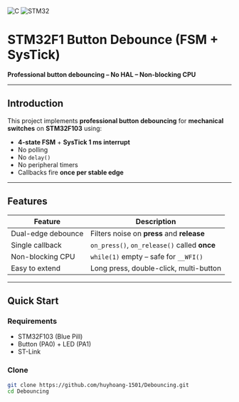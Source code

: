 ![C](https://img.shields.io/badge/C-00599C.svg?style=for-the-badge&logo=c&logoColor=white)
![STM32](https://img.shields.io/badge/STM32-F103-000000.svg?style=for-the-badge&logo=stmicroelectronics&logoColor=white)

# STM32F1 Button Debounce (FSM + SysTick)

**Professional button debouncing – No HAL – Non-blocking CPU**

---

## Introduction

This project implements **professional button debouncing** for **mechanical switches** on **STM32F103** using:

- **4-state FSM** + **SysTick 1 ms interrupt**
- No polling
- No `delay()`
- No peripheral timers
- Callbacks fire **once per stable edge**

---

## Features

| Feature | Description |
|--------|-------------|
| Dual-edge debounce | Filters noise on **press** and **release** |
| Single callback | `on_press()`, `on_release()` called **once** |
| Non-blocking CPU | `while(1)` empty – safe for `__WFI()` |
| Easy to extend | Long press, double-click, multi-button |

---

## Quick Start

### Requirements
- STM32F103 (Blue Pill)
- Button (PA0) + LED (PA1)
- ST-Link

### Clone
```bash
git clone https://github.com/huyhoang-1501/Debouncing.git
cd Debouncing